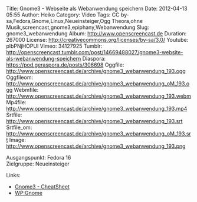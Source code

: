 Title: Gnome3 - Webseite als Webanwendung speichern
Date: 2012-04-13 05:55
Author: Heiko
Category: Video
Tags: CC by-sa,Fedora,Gnome,Linux,Neueinsteiger,Ogg Theora,ohne Musik,screencast,gnome3,epiphany,Webanwendung
Slug: gnome3_webanwendung
Album: http://www.openscreencast.de
Duration: 267000
License: http://creativecommons.org/licenses/by-sa/3.0/
Youtube: plbPNjHOPUI
Vimeo: 34127925
Tumblr: http://openscreencast.tumblr.com/post/14669488027/gnome3-website-als-webanwendung-speichern
Diaspora: https://pod.geraspora.de/posts/306698
Oggfile: http://www.openscreencast.de/archive/gnome3_webanwendung_193.ogg
Oggfileom: http://www.openscreencast.de/archive/gnome3_webanwendung_oM_193.ogg
Webmfile: http://www.openscreencast.de/archive/gnome3_webanwendung_193.webm
Mp4file: http://www.openscreencast.de/archive/gnome3_webanwendung_193.mp4
Srtfile: http://www.openscreencast.de/archive/gnome3_webanwendung_193.srt
Srtfile_om: http://www.openscreencast.de/archive/gnome3_webanwendung_oM_193.srt
Image: http://www.openscreencast.de/archive/gnome3_webanwendung_193.png

Ausgangspunkt: Fedora 16  
Zielgruppe: Neueinsteiger  

Links:

  * [Gnome3 - CheatSheet](http://live.gnome.org/GnomeShell/CheatSheet "Link zu gnome.org" )
  * [WP:Gnome](http://de.wikipedia.org/wiki/Gnome "Link zu Wikipedia Gnome" )

